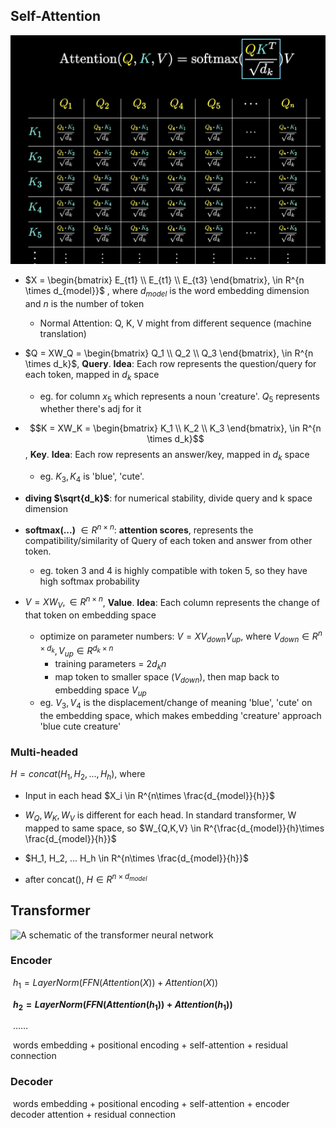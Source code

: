 ## Self-Attention

![image-20250305234031535](./transformer.assets/image-20250305234031535.png)

- $X = \begin{bmatrix} E_{t1} \\ E_{t1} \\ E_{t3} \end{bmatrix}, \in R^{n \times d_{model}}$ , where $d_{model}$ is the word embedding dimension and $n$ is the number of token
  - Normal Attention: Q, K, V might from different sequence (machine translation)

- $Q = XW_Q = \begin{bmatrix} Q_1 \\ Q_2 \\ Q_3 \end{bmatrix}, \in R^{n \times d_k}$, **Query**. **Idea**: Each row represents the question/query for each token, mapped in $d_k$ space
  - eg. for column $x_5$ which represents a noun 'creature'. $Q_5$ represents whether there's adj for it 
- $$K = XW_K =  \begin{bmatrix} K_1 \\ K_2 \\ K_3 \end{bmatrix}, \in R^{n \times d_k}$$, **Key**. **Idea**: Each row represents an answer/key, mapped in $d_k$ space
  - eg. $K_3, K_4$ is 'blue', 'cute'.

- **diving $\sqrt{d_k}$**: for numerical stability, divide query and k space dimension
- **softmax(...)** $\in R^{n \times n}$: **attention scores**, represents the compatibility/similarity of Query of each token and answer from other token. 
  - eg. token 3 and 4 is highly compatible with token 5, so they have high softmax probability
- $V = X W_V, \in R^{n \times n}$, **Value**. **Idea**: Each column represents the change of that token on embedding space
  - optimize on parameter numbers: $V = X V_{down}V_{up}$, where $V_{down} \in R^{n\times d_k}, V_{up} \in R^{d_k \times n}$
    - training parameters = $2 d_kn$
    - map token to smaller space ($V_{down}$), then map back to embedding space $V_{up}$
  - eg. $V_3, V_4$ is the displacement/change of meaning 'blue', 'cute' on the embedding space, which makes embedding 'creature' approach 'blue cute creature'



### Multi-headed

$H = concat(H_1, H_2, ..., H_h)$, where

- Input in each head $X_i \in R^{n\times \frac{d_{model}}{h}}$

- $W_Q, W_K, W_V$ is different for each head. In standard transformer, W mapped to same space, so $W_{Q,K,V} \in R^{\frac{d_{model}}{h}\times \frac{d_{model}}{h}}$
- $H_1, H_2, ... H_h \in R^{n\times \frac{d_{model}}{h}}$
- after concat(), $H \in R^{n \times d_{model}}$



## Transformer

![A schematic of the transformer neural network](https://builtin.com/sites/www.builtin.com/files/styles/ckeditor_optimize/public/inline-images/Transformer-neural-network-11.png)

### **Encoder**

​	$h_1 = LayerNorm(FFN(Attention(X)) + Attention(X))$

​	**$h_2 = LayerNorm(FFN(Attention(h_1)) + Attention(h_1))$**

​				$\dots \dots$

​	words embedding + positional encoding + self-attention + residual connection

### Decoder

​	words embedding + positional encoding + self-attention + encoder decoder attention + residual connection

